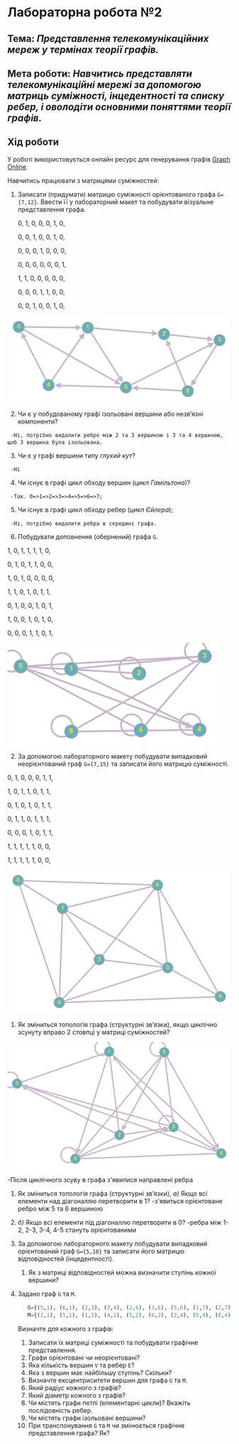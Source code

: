 
# Лабораторна робота №2
## Тема: _Представлення телекомунікаційних мереж у термінах теорії графів._
## Мета роботи: _Навчитись представляти телекомунікаційні мережі за допомогою матриць суміжності, інцедентності та списку ребер, і оволодіти основними поняттями теорії графів._
## Хід роботи
У роботі використовується онлайн ресурс для генерування графів [Graph Online](https://graphonline.ru/).

Навчитись працювати з матрицями суміжностей:
1. Записати (придумати) матрицю суміжності орієнтованого графа `G={7,12}`. Ввести її у лабораторний макет та побудувати візуальне представлення графа. 

    0, 1, 0, 0, 0, 1, 0, 
    
    0, 0, 1, 0, 0, 1, 0, 

    0, 0, 0, 1, 0, 0, 0, 

    0, 0, 0, 0, 0, 0, 1, 

    1, 1, 0, 0, 0, 0, 0, 

    0, 0, 0, 1, 1, 0, 0, 

    0, 0, 1, 0, 0, 1, 0, 


  ![alt text][grapth]

[grapth]: https://github.com/DanyloBarabash/Barabash_lab_totk_2021/blob/main/lab2/Graf.png "Graph"

   2. Чи є у побудованому графі ізольовані вершини або незв’язні компоненти? 
     
     -Ні, потрібно видалити ребро між 2 та 3 вершиною і 3 та 4 вершиною, щоб 3 вершина була ізольована.
   3. Чи є у графі вершини типу _глухий кут_? 
       
     -Ні
   4. Чи існує в графі цикл обходу вершин (_цикл Гамільтона_)? 
     
     -Так. 0=>1=>2=>3=>4=>5=>6=>7;
   5. Чи існує в графі цикл обходу ребер (_цикл Єйлера_); 
     
     -Ні, потрібно видалити ребра в середині графа.
   6. Побудувати доповнення (обернений) графа `G`.
   
   1, 0, 1, 1, 1, 1, 0, 
   
   0, 1, 0, 1, 1, 0, 0, 
   
   1, 0, 1, 0, 0, 0, 0, 
   
   1, 1, 0, 1, 0, 1, 1, 
   
   0, 1, 0, 0, 1, 0, 1, 
   
   1, 0, 0, 1, 0, 1, 0, 
   
   0, 0, 0, 1, 1, 0, 1, 

 ![alt text][regrapth]

[regrapth]: https://github.com/DanyloBarabash/Barabash_lab_totk_2021/blob/main/lab2/ReGraf.png "ReGraph"

2. За допомогою лабораторного макету побудувати випадковий неорієнтований граф `G={7,15}` та записати його матрицю суміжності.

  0, 1, 0, 0, 0, 1, 1, 
  
  1, 0, 1, 1, 0, 1, 1, 
  
  0, 1, 0, 1, 0, 1, 1, 
  
  0, 1, 1, 0, 1, 1, 1, 
  
  0, 0, 0, 1, 0, 1, 1, 
  
  1, 1, 1, 1, 1, 0, 0, 
  
  1, 1, 1, 1, 1, 0, 0, 
  
  ![alt text][grapth2]

[grapth2]: https://github.com/DanyloBarabash/Barabash_lab_totk_2021/blob/main/lab2/Graf2.png "Graph2"

1. Як зміниться топологія графа (структурні зв’язки), якщо циклічно зсунуту вправо 2 стовпці у матриці суміжностей? 

  ![alt text][grapth2na2]

  [grapth2na2]: https://github.com/DanyloBarabash/Barabash_lab_totk_2021/blob/main/lab2/Graf2zsyvNa2.png "Graph2na2"
  
  -Після циклічного зсуву в графа з'явилися направлені ребра

   1. Як зміниться топологія графа (структурні зв’язки), *а)* Якщо всі елементи над діагоналлю перетворити в 1? 
   -з'явиться орієнтоване ребро між 5 та 6 вершиною
   3. *б)* Якщо всі елементи під діагоналлю перетворити в 0?
   -ребра між 1-2, 2-3, 3-4, 4-5 стануть орієнтованими

3. За допомогою лабораторного макету побудувати випадковий орієнтований граф `G={5,10}` та записати його матрицю відповідностей (інцедентності).
	1. Як з матриці відповідностей можна визначити ступінь кожної вершини?

1. Задано граф `G` та `M`.
    ```python
       G={(5,1), (6,1), (2,3), (3,4), (2,6), (3,6), (5,6), (1,7), (2,7), (3,7), (4,7), (6,7)}
       M={(2,1), (5,1), (1,2), (4,2), (5,2), (6,2), (2,4), (5,4), (6,4), (1,5), (2,5), (4,5), (6,5), (2,6), (4,6), (5,6)}
    ```
    Визначте для кожного з графів:
    1. Записати їх матриці суміжності та побудувати графічне представлення.
    1. Графи орієнтовані чи неорієнтовані? 
    1. Яка кількість вершин `V` та ребер `E`?
    1. Яка з вершин має найбільшу ступінь? Скільки?
    1. Визначте ексцентриситети вершин для графа `G` та `M`.
    1. Який радіус кожного з графів?
    1. Який діаметр кожного з графів?
    1. Чи містять графи петлі (елементарні цикли)? Вкажіть послідовність ребер.
    1. Чи містять графи ізольовані вершини?
    1. При транспонування `G` та `M` чи змінюється графічне представлення графа? Як?
